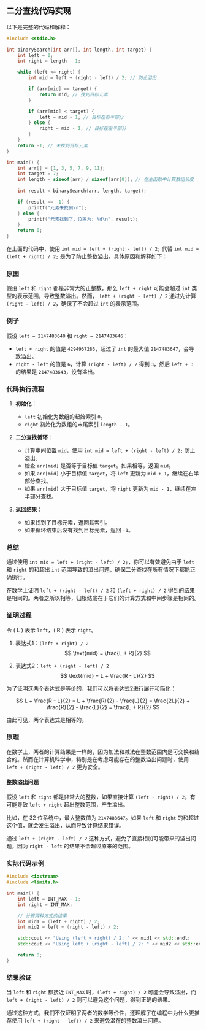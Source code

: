 ## 二分查找代码实现

以下是完整的代码和解释：

```cpp
#include <stdio.h>

int binarySearch(int arr[], int length, int target) {
    int left = 0;
    int right = length - 1;

    while (left <= right) {
        int mid = left + (right - left) / 2; // 防止溢出

        if (arr[mid] == target) {
            return mid; // 找到目标元素
        }

        if (arr[mid] < target) {
            left = mid + 1; // 目标在右半部分
        } else {
            right = mid - 1; // 目标在左半部分
        }
    }
    return -1; // 未找到目标元素
}

int main() {
    int arr[] = {1, 3, 5, 7, 9, 11};
    int target = 7;
    int length = sizeof(arr) / sizeof(arr[0]); // 在主函数中计算数组长度
    
    int result = binarySearch(arr, length, target);

    if (result == -1) {
        printf("元素未找到\n");
    } else {
        printf("元素找到了，位置为: %d\n", result);
    }
    return 0;
}
```
在上面的代码中，使用 `int mid = left + (right - left) / 2;` 代替 `int mid = (left + right) / 2;` 是为了防止整数溢出。具体原因和解释如下：

### 原因

假设 `left` 和 `right` 都是非常大的正整数，那么 `left + right` 可能会超过 `int` 类型的表示范围，导致整数溢出。然而， `left + (right - left) / 2` 通过先计算 `(right - left) / 2`，确保了不会超过 `int` 的表示范围。

### 例子

假设 `left = 2147483640` 和 `right = 2147483646`：
- `left + right` 的值是 `4294967286`，超过了 `int` 的最大值 `2147483647`，会导致溢出。
- `right - left` 的值是 `6`，计算 `(right - left) / 2` 得到 `3`，然后 `left + 3` 的结果是 `2147483643`，没有溢出。



### 代码执行流程

1. **初始化**：
    - `left` 初始化为数组的起始索引 `0`。
    - `right` 初始化为数组的末尾索引 `length - 1`。

2. **二分查找循环**：
    - 计算中间位置 `mid`，使用 `int mid = left + (right - left) / 2;` 防止溢出。
    - 检查 `arr[mid]` 是否等于目标值 `target`。如果相等，返回 `mid`。
    - 如果 `arr[mid]` 小于目标值 `target`，将 `left` 更新为 `mid + 1`，继续在右半部分查找。
    - 如果 `arr[mid]` 大于目标值 `target`，将 `right` 更新为 `mid - 1`，继续在左半部分查找。

3. **返回结果**：
    - 如果找到了目标元素，返回其索引。
    - 如果循环结束后没有找到目标元素，返回 `-1`。

### 总结

通过使用 `int mid = left + (right - left) / 2;`，你可以有效避免由于 `left` 和 `right` 的和超出 `int` 范围导致的溢出问题，确保二分查找在所有情况下都能正确执行。

在数学上证明 `left + (right - left) / 2` 和 `(left + right) / 2` 得到的结果是相同的。两者之所以相等，归根结底在于它们的计算方式和中间步骤是相同的。

### 证明过程

令 \( L \) 表示 `left`，\( R \) 表示 `right`。

1. 表达式1：`(left + right) / 2`
$$
   \text{mid} = \frac{L + R}{2}
$$

2. 表达式2：`left + (right - left) / 2`
$$
   \text{mid} = L + \frac{R - L}{2}
$$

为了证明这两个表达式是等价的，我们可以将表达式2进行展开和简化：

$$
L + \frac{R - L}{2} = L + \frac{R}{2} - \frac{L}{2} = \frac{2L}{2} + \frac{R}{2} - \frac{L}{2} = \frac{L + R}{2}
$$

由此可见，两个表达式是相等的。

### 原理

在数学上，两者的计算结果是一样的，因为加法和减法在整数范围内是可交换和结合的。然而在计算机科学中，特别是在考虑可能存在的整数溢出问题时，使用 `left + (right - left) / 2` 更为安全。

#### 整数溢出问题

假设 `left` 和 `right` 都是非常大的整数，如果直接计算 `(left + right) / 2`，有可能导致 `left + right` 超出整数范围，产生溢出。

比如，在 32 位系统中，最大整数值为 `2147483647`。如果 `left` 和 `right` 的和超过这个值，就会发生溢出，从而导致计算结果错误。

通过 `left + (right - left) / 2` 这种方式，避免了直接相加可能带来的溢出问题，因为 `right - left` 的结果不会超过原来的范围。

### 实际代码示例

```cpp
#include <iostream>
#include <limits.h>

int main() {
    int left = INT_MAX - 1;
    int right = INT_MAX;

    // 计算两种方式的结果
    int mid1 = (left + right) / 2;
    int mid2 = left + (right - left) / 2;

    std::cout << "Using (left + right) / 2: " << mid1 << std::endl;
    std::cout << "Using left + (right - left) / 2: " << mid2 << std::endl;

    return 0;
}
```

### 结果验证

当 `left` 和 `right` 都接近 `INT_MAX` 时，`(left + right) / 2` 可能会导致溢出，而 `left + (right - left) / 2` 则可以避免这个问题，得到正确的结果。

通过这种方式，我们不仅证明了两者的数学等价性，还理解了在编程中为什么更推荐使用 `left + (right - left) / 2` 来避免潜在的整数溢出问题。